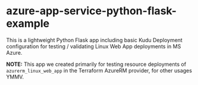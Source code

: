 # azure-app-service-python-flask-example

This is a lightweight Python Flask app including basic Kudu Deployment configuration for testing / validating Linux Web App deployments in MS Azure. 

**NOTE:** This app we created primarily for testing resource deployments of `azurerm_linux_web_app` in the Terraform AzureRM provider, for other usages YMMV.
